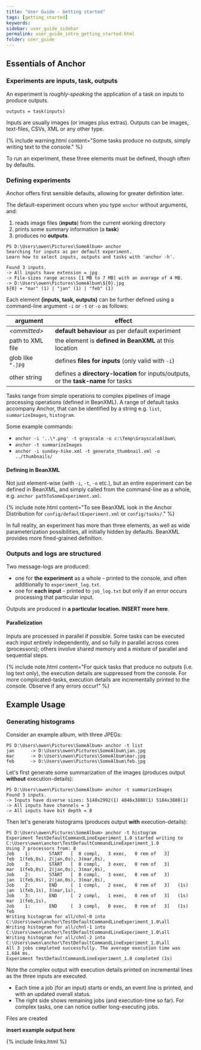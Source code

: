 ```yaml
---
title: "User Guide - Getting started"
tags: [getting_started]
keywords:
sidebar: user_guide_sidebar
permalink: user_guide_intro_getting_started.html
folder: user_guide
---
```


## Essentials of Anchor

### Experiments are inputs, task, outputs

An experiment is *roughly-speaking* the application of a task on inputs to produce outputs.

```
outputs = task(inputs)
```

Inputs are usually images (or images plus extras). Outputs can be images, text-files, CSVs, XML or any other type.

{% include warning.html content="Some tasks produce no outputs, simply writing text to the console." %}

To run an experiment, these three elements must be defined, though often by defaults.

### Defining experiments

Anchor offers first sensible defaults, allowing for greater definition later.

The default-experiment occurs when you type `anchor` without arguments, and:
1. reads image files (**inputs**) from the current working directory
2. prints some summary information (a **task**)
3. produces no **outputs**.

```
PS D:\Users\owen\Pictures\SomeAlbum> anchor
Searching for inputs as per default experiment.
Learn how to select inputs, outputs and tasks with 'anchor -h'.

Found 3 inputs.
-> All inputs have extension = jpg
-> File-sizes range across [1 MB to 7 MB] with an average of 4 MB.
-> D:\Users\owen\Pictures\SomeAlbum\${0}.jpg
${0} = "mar" (1) | "jan" (1) | "feb" (1)
```

Each element **(inputs, task, outputs)** can be further defined using a command-line argument `-i` or `-t` or `-o` as follows:


|argument|effect|
|--------|------|
*&lt;ommitted&gt;* | **default behaviour** as per default experiment |
 path to XML file | the element is **defined in BeanXML** at this location |
 glob like `*.jpg` | defines **files for inputs** (only valid with `-i`) |
 other string | defines a **directory-location** for inputs/outputs, or the **task-name** for tasks |

Tasks range from simple operations to complex pipelines of image processing operations (defined in BeanXML). A range of default tasks accompany Anchor, that can be identified by a string e.g. `list`, `summarizeImages`, `histogram`.

Some example commands:
- `anchor -i '..\*.png' -t grayscale -o c:\Temp\GrayscaleAlbum\`
- `anchor -t summarizeImages`
- `anchor -i sunday-hike.xml -t generate_thumbnail.xml -o ../thumbnails/`

#### Defining in BeanXML

Not just element-wise (with `-i`, `-t`, `-o` etc.), but an entire experiment can be defined in BeanXML, and simply called from the command-line as a whole, e.g. `anchor pathToSomeExperiment.xml`.

{% include note.html content="To see BeanXML look in the Anchor Distribution for `config/defaultExperiment.xml` or `config/tasks/`." %}

In full reality, an experiment has more than three elements, as well as wide parameterization possibilities, all initially hidden by defaults. BeanXML provides more fined-grained definition.


### Outputs and logs are structured

Two message-logs are produced:
- one for **the experiment** as a whole - printed to the console, and often additionally to `experiment_log.txt`.
- one for **each input** - printed to `job_log.txt` but only if an error occurs processing that particular input.

Outputs are produced in **a particular location. INSERT more here**.

#### Parallelization

Inputs are processed in parallel if possible. Some tasks can be executed each input entirely independently, and so fully in parallel across cores (processors); others involve shared memory and a mixture of parallel and sequential steps.

{% include note.html content="For quick tasks that produce no outputs (i.e. log text only), the execution details are suppressed from the console. For more complicated-tasks, execution details are incrementally printed to the console. Observe if any errors occur!" %}


## Example Usage

### Generating histograms

Consider an example album, with three JPEGs:
```
PS D:\Users\owen\Pictures\SomeAlbum> anchor -t list
jan      -> D:\Users\owen\Pictures\SomeAlbum\jan.jpg
mar      -> D:\Users\owen\Pictures\SomeAlbum\mar.jpg
feb      -> D:\Users\owen\Pictures\SomeAlbum\feb.jpg
```

Let's first generate some summarization of the images (produces output **without** execution-details):

```
PS D:\Users\owen\Pictures\SomeAlbum> anchor -t summarizeImages
Found 3 inputs.
-> Inputs have diverse sizes: 5148x2992(1) 4846x3888(1) 5184x3888(1)
-> All inputs have channels = 3
-> All inputs have bit depth = 8
```

Then let's generate histograms (produces output **with** execution-details):

```
PS D:\Users\owen\Pictures\SomeAlbum> anchor -t histogram
Experiment TestDefaultCommandLineExperiment_1.0 started writing to C:\Users\owen\anchor\TestDefaultCommandLineExperiment_1.0
Using 7 processors from: 8
Job    1:       START   [  0 compl,   3 exec,   0 rem of   3]           feb  1(feb,0s), 2(jan,0s), 3(mar,0s),
Job    3:       START   [  0 compl,   3 exec,   0 rem of   3]           mar  1(feb,0s), 2(jan,0s), 3(mar,0s),
Job    2:       START   [  0 compl,   3 exec,   0 rem of   3]           jan  1(feb,0s), 2(jan,0s), 3(mar,0s),
Job    2:       END     [  1 compl,   2 exec,   0 rem of   3]   (1s)    jan  1(feb,1s), 3(mar,1s),
Job    3:       END     [  2 compl,   1 exec,   0 rem of   3]   (1s)    mar  1(feb,1s),
Job    1:       END     [  3 compl,   0 exec,   0 rem of   3]   (1s)    feb
Writing histogram for all/chnl-0 into C:\Users\owen\anchor\TestDefaultCommandLineExperiment_1.0\all
Writing histogram for all/chnl-1 into C:\Users\owen\anchor\TestDefaultCommandLineExperiment_1.0\all
Writing histogram for all/chnl-2 into C:\Users\owen\anchor\TestDefaultCommandLineExperiment_1.0\all
All 3 jobs completed successfully. The average execution time was 1.684 ms.
Experiment TestDefaultCommandLineExperiment_1.0 completed (1s)
```

Note the complex output with execution details printed on incremental lines as the three inputs are executed.
- Each time a job (for an input) starts or ends, an event line is printed, and with an updated overall status.
- The right side shows remaining jobs (and execution-time so far). For complex tasks, one can notice outlier long-executing jobs.

Files are created

**insert example output here**


{% include links.html %}
